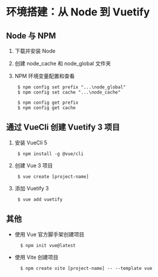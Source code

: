# 环境搭建：从 Node 到 Vuetify

## Node 与 NPM

1. 下载并安装 Node

2. 创建 node_cache 和 node_global 文件夹

3. NPM 环境变量配置和查看

		$ npm config set prefix "...\node_global"
		$ npm config set cache "...\node_cache"

		$ npm config get prefix
		$ npm config get cache

## 通过 VueCli 创建 Vuetify 3 项目

1. 安装 VueCli 5

		$ npm install -g @vue/cli

2. 创建 Vue 3 项目

		$ vue create [project-name]

3. 添加 Vuetify 3

		$ vue add vuetify

## 其他

- 使用 Vue 官方脚手架创建项目

		$ npm init vue@latest

- 使用 Vite 创建项目

		$ npm create vite [project-name] -- --template vue